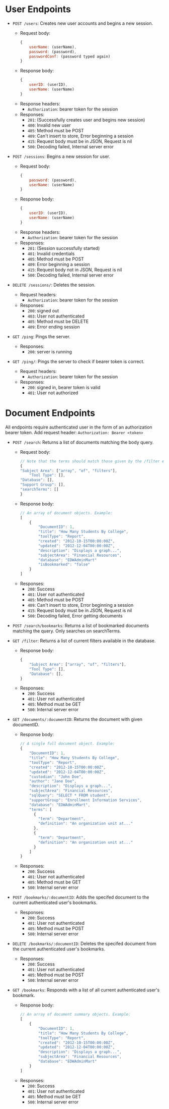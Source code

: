 # User Endpoints

- `POST /users`: Creates new user accounts and begins a new session.
  - Request body:
	``` Javascript
	{
		userName: (userName),
		password: (password),
		passwordConf: (password typed again)
	}
	```
  - Response body:
	``` Javascript
	{
		userID: (userID),
		userName: (userName)
	}
	```
  - Response headers:
    - `Authorization`: bearer token for the session
  - Responses:
    - `201`: (Successfully creates user and begins new session)
    - `400`: Invalid new user
    - `405`: Method must be POST
    - `409`: Can't insert to store, Error beginning a session
    - `415`: Request body must be in JSON, Request is nil
    - `500`: Decoding failed, Internal server error

- `POST /sessions`: Begins a new session for user.
  - Request body:
	``` Javascript
	{
		password: (password),
		userName: (userName)  
	}
	```
  - Response body:
	``` Javascript
	{
		userID: (userID),
		userName: (userName)
	}
	```
  - Response headers:
    - `Authorization`: bearer token for the session
  - Responses:
    - `201`: (Session successfully started)
    - `401`: Invalid credentials
    - `405`: Method must be POST
    - `409`: Error beginning a session
    - `415`: Request body not in JSON, Request is nil
    - `500`: Decoding failed, Internal server error

- `DELETE /sessions/`: Deletes the session.
  - Request headers:
    - `Authorization`: bearer token for the session
  - Responses:
    - `200`: signed out
    - `403`: User not authenticated
    - `405`: Method must be DELETE
    - `409`: Error ending session

- `GET /ping`: Pings the server.
  - Responses:
    - `200`: server is running

- `GET /ping/`: Pings the server to check if bearer token is correct.
  - Request headers:
    - `Authorization`: bearer token for the session
  - Responses:
    - `200`: signed in, bearer token is valid
    - `401`: User not authorized

# Document Endpoints

All endpoints require authenticated user in the form of an authorization bearer token. Add request header: `Authorization: Bearer <token>`

- `POST /search`: Returns a list of documents matching the body query.
  - Request body: 
	``` Javascript
    // Note that the terms should match those given by the /filter endpoints exactly.
	{
    "Subject Area": ["array", "of", "filters"],
		"Tool Type": [],
    "Database": [],
    "Support Group": [],
    "searchTerms": []
	}
	```
  - Response body:
	``` Javascript
    // An array of document objects. Example:
    [
        {
            "DocumentID": 1,
            "title": "How Many Students By College",
            "toolType": "Report",
            "created": "2012-10-15T00:00:00Z",
            "updated": "2012-12-04T00:00:00Z",
            "description": "Displays a graph...",
            "subjectArea": "Financial Resources",
            "database": "EDWAdminMart"
            "isBookmarked": "false"
        }
    ]
	```
  - Responses:
    - `200`: Success
    - `401`: User not authenticated
    - `405`: Method must be POST
    - `409`: Can't insert to store, Error beginning a session
    - `415`: Request body must be in JSON, Request is nil
    - `500`: Decoding failed, Error getting documents

- `POST /search/bookmarks`: Returns a list of bookmarked documents matching the query. Only searches on searchTerms.

- `GET /filter`: Returns a list of current filters available in the database.
  - Response body:
	``` Javascript
    {
        "Subject Area": ["array", "of", "filters"],
        "Tool Type": [],
        "Database": [],
    }
	```
  - Responses:
    - `200`: Success
    - `401`: User not authenticated
    - `405`: Method must be GET
    - `500`: Internal server error

- `GET /documents/:documentID`: Returns the document with given documentID.
  - Response body:
	``` Javascript
    // A single full document object. Example:
    {
        "DocumentID": 1,
        "title": "How Many Students By College",
        "toolType": "Report",
        "created": "2012-10-15T00:00:00Z",
        "updated": "2012-12-04T00:00:00Z",
        "custodian": "John Doe",
        "author": "Jane Doe",
        "description": "Displays a graph...",
        "subjectArea": "Financial Resources",
        "sqlQuery": "SELECT * FROM student",
        "supportGroup": "Enrollment Information Services",
        "database": "EDWAdminMart",
        "terms": [
          {
            "term": "Department",
            "definition": "An organization unit at..."
          },
          {
            "term": "Department",
            "definition": "An organization unit at..."
          }
        ]
    }
	```
  - Responses:
    - `200`: Success
    - `401`: User not authenticated
    - `405`: Method must be GET
    - `500`: Internal server error

- `POST /bookmarks/:documentID`: Adds the specifed document to the current authenticated user's bookmarks.
  - Responses:
    - `200`: Success
    - `401`: User not authenticated
    - `405`: Method must be POST
    - `500`: Internal server error

- `DELETE /bookmarks/:documentID`: Deletes the specifed document from the current authenticated user's bookmarks.
  - Responses:
    - `200`: Success
    - `401`: User not authenticated
    - `405`: Method must be POST
    - `500`: Internal server error

- `GET /bookmarks`: Responds with a list of all current authenticated user's bookmark.
  - Response body:
	``` Javascript
    // An array of document summary objects. Example:
    [
        {
            "DocumentID": 1,
            "title": "How Many Students By College",
            "toolType": "Report",
            "created": "2012-10-15T00:00:00Z",
            "updated": "2012-12-04T00:00:00Z",
            "description": "Displays a graph...",
            "subjectArea": "Financial Resources",
            "database": "EDWAdminMart"
        }
    ]
	```
  - Responses:
    - `200`: Success
    - `401`: User not authenticated
    - `405`: Method must be GET
    - `500`: Internal server error
